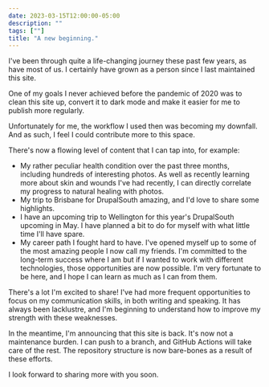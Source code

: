 ```yaml
---
date: 2023-03-15T12:00:00-05:00
description: ""
tags: [""]
title: "A new beginning."
---
```


I've been through quite a life-changing journey these past few years, as have
most of us. I certainly have grown as a person since I last maintained this
site.

One of my goals I never achieved before the pandemic of 2020 was to clean this
site up, convert it to dark mode and make it easier for me to publish more
regularly.

Unfortunately for me, the workflow I used then was becoming my downfall. And
as such, I feel I could contribute more to this space.

There's now a flowing level of content that I can tap into, for example:

- My rather peculiar health condition over the past three months, including 
  hundreds of interesting photos. As well as recently learning more about skin
  and wounds I've had recently, I can directly correlate my progress to natural
  healing with photos.
- My trip to Brisbane for DrupalSouth amazing, and I'd love to share some
  highlights.
- I have an upcoming trip to Wellington for this year's DrupalSouth upcoming
  in May. I have planned a bit to do for myself with what little time I'll have
  spare.
- My career path I fought hard to have. I've opened myself up to some of the
  most amazing people I now call my friends. I'm committed to the long-term
  success where I am but if I wanted to work with different technologies, 
  those opportunities are now possible. I'm very fortunate to be here, and
  I hope I can learn as much as I can from them.

There's a lot I'm excited to share! I've had more frequent opportunities to
focus on my communication skills, in both writing and speaking. It has always
been lacklustre, and I'm beginning to understand how to improve my strength
with these weaknesses.

In the meantime, I'm announcing that this site is back. It's now not a
maintenance burden. I can push to a branch, and GitHub Actions will take care
of the rest. The repository structure is now bare-bones as a result of these
efforts.

I look forward to sharing more with you soon.